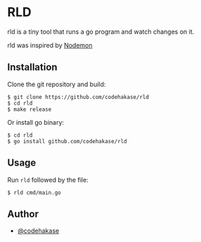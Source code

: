 # RLD
rld is a tiny tool that runs a go program and watch changes on it.

rld was inspired by [Nodemon](https://github.com/remy/nodemon)

## Installation
Clone the git repository and build:
```console
$ git clone https://github.com/codehakase/rld
$ cd rld
$ make release
```

Or install go binary:
```console
$ cd rld
$ go install github.com/codehakase/rld
```

## Usage
Run `rld` followed by the file:
```console
$ rld cmd/main.go
```

## Author
- [@codehakase](https://twitter.com/codehakase)
